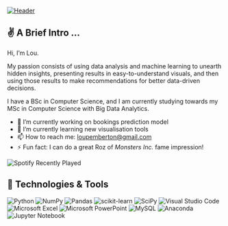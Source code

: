 [![Header](https://loupemberton.com/wp-content/uploads/2023/01/github-header-football-1.png "Header")](https://loupemberton.com/)

## &#x270c; A Brief Intro ...

Hi, I’m Lou. 

My passion consists of using data analysis and machine learning to unearth hidden insights, presenting results in easy-to-understand visuals, and then using those results to make recommendations for better data-driven decisions.

I have a BSc in Computer Science, and I am currently studying towards my MSc in Computer Science with Big Data Analytics.

- 🔭 I’m currently working on bookings prediction model
- 🌱 I’m currently learning new visualisation tools
- 📫 How to reach me: loupemberton@gmail.com
- ⚡ Fun fact: I can do a great Roz of <i>Monsters Inc.</i> fame impression!

![Spotify Recently Played](https://spotify-recently-played-readme.vercel.app/api?user=313m5bcg73dqntmvpxbh26o4vnjq&count=2)

## 🔧 Technologies & Tools
![Python](https://img.shields.io/badge/python-3670A0?style=for-the-badge&logo=python&logoColor=ffdd54)
![NumPy](https://img.shields.io/badge/numpy-%23013243.svg?style=for-the-badge&logo=numpy&logoColor=white)
![Pandas](https://img.shields.io/badge/pandas-%23150458.svg?style=for-the-badge&logo=pandas&logoColor=white)
![scikit-learn](https://img.shields.io/badge/scikit--learn-%23F7931E.svg?style=for-the-badge&logo=scikit-learn&logoColor=white)
![SciPy](https://img.shields.io/badge/SciPy-%230C55A5.svg?style=for-the-badge&logo=scipy&logoColor=%white)
![Visual Studio Code](https://img.shields.io/badge/Visual%20Studio%20Code-0078d7.svg?style=for-the-badge&logo=visual-studio-code&logoColor=white)
![Microsoft Excel](https://img.shields.io/badge/Microsoft_Excel-217346?style=for-the-badge&logo=microsoft-excel&logoColor=white)
![Microsoft PowerPoint](https://img.shields.io/badge/Microsoft_PowerPoint-B7472A?style=for-the-badge&logo=microsoft-powerpoint&logoColor=white)
![MySQL](https://img.shields.io/badge/mysql-%2300f.svg?style=for-the-badge&logo=mysql&logoColor=white)
![Anaconda](https://img.shields.io/badge/Anaconda-%2344A833.svg?style=for-the-badge&logo=anaconda&logoColor=white)
![Jupyter Notebook](https://img.shields.io/badge/jupyter-%23FA0F00.svg?style=for-the-badge&logo=jupyter&logoColor=white)

<!-- ## &#x270d; Blog & Writing -->

<!-- ## &#x1f4ca; GitHub Stats -->

<!-- Resources -->
<!-- Icons: https://simpleicons.org/ -->
<!-- Spotify Widget: https://github.com/JeffreyCA/spotify-recently-played-readme -->
<!-- GitHub Stats: https://github.com/anuraghazra/github-readme-stats -->
<!-- Emojis: https://emojipedia.org/emoji/ -->
<!-- HTML Emojis: https://www.fileformat.info/index.htm -->
<!-- Badges: https://github.com/Ileriayo/markdown-badges -->
<!-- Inspiration for profile taken from https://github.com/MartinHeinz Read his article on GitHub profile tips and tricks here: https://towardsdatascience.com/build-a-stunning-readme-for-your-github-profile-9b80434fe5d7 -->
